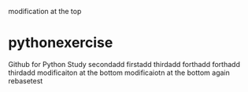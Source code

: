 modification at the top
# pythonexercise
Github for Python Study
secondadd
firstadd
thirdadd
forthadd
forthadd
thirdadd
modificaiton at the bottom
modificaiotn at the bottom again
rebasetest
